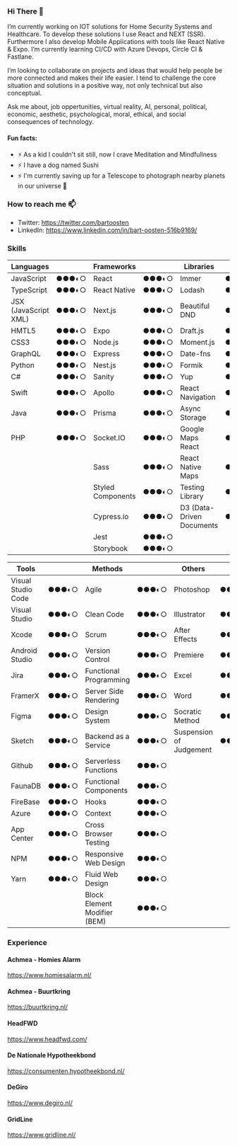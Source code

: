 ### Hi There 👋

I’m currently working on IOT solutions for Home Security Systems and Healthcare. To develop these solutions I use React and NEXT (SSR). Furthermore I also develop Mobile Applications with tools like React Native & Expo. I’m currently learning CI/CD with Azure Devops, Circle CI & Fastlane.

I’m looking to collaborate on projects and ideas that would help people be more connected and makes their life easier. I tend to challenge the core situation and solutions in a positive way, not only technical but also conceptual.

Ask me about, job oppertunities, virtual reality, AI, personal, political, economic, aesthetic, psychological, moral, ethical, and social consequences of technology.

#### Fun facts:

- ⚡ As a kid I couldn't sit still, now I crave Meditation and Mindfullness
- ⚡ I have a dog named Sushi
- ⚡ I'm currently saving up for a Telescope to photograph nearby planets in our universe 🌌

### How to reach me 📫

- Twitter: https://twitter.com/bartoosten 
- LinkedIn: https://www.linkedin.com/in/bart-oosten-516b9169/

### Skills

| Languages 	|  	| Frameworks 	|  	| Libraries 	|  	|
|-	|-	|-	|-	|-	|-	|
| JavaScript 	| ●●●◐○ 	| React 	| ●●●◐○ 	| Immer 	| ●●●◐○ 	|
| TypeScript 	| ●●●◐○ 	| React Native 	| ●●●◐○ 	| Lodash 	| ●●●◐○ 	|
| JSX (JavaScript XML) 	| ●●●◐○ 	| Next.js 	| ●●●◐○ 	| Beautiful DND 	| ●●●◐○ 	|
| HMTL5 	| ●●●◐○ 	| Expo 	| ●●●◐○ 	| Draft.js 	| ●●●◐○ 	|
| CSS3 	| ●●●◐○ 	| Node.js 	| ●●●◐○ 	| Moment.js 	| ●●●◐○ 	|
| GraphQL 	| ●●●◐○ 	| Express 	| ●●●◐○ 	| Date-fns 	| ●●●◐○ 	|
| Python 	| ●●●◐○ 	| Nest.js 	| ●●●◐○ 	| Formik 	| ●●●◐○ 	|
| C# 	| ●●●◐○ 	| Sanity 	| ●●●◐○ 	| Yup 	| ●●●◐○ 	|
| Swift 	| ●●●◐○ 	| Apollo 	| ●●●◐○ 	| React Navigation 	| ●●●◐○ 	|
| Java 	| ●●●◐○ 	| Prisma 	| ●●●◐○ 	| Async Storage 	| ●●●◐○ 	|
| PHP 	| ●●●◐○ 	| Socket.IO 	| ●●●◐○ 	| Google Maps React 	| ●●●◐○ 	|
|  	|  	| Sass 	| ●●●◐○ 	| React Native Maps 	| ●●●◐○ 	|
|  	|  	| Styled Components 	| ●●●◐○ 	| Testing Library 	| ●●●◐○ 	|
|  	|  	| Cypress.io 	| ●●●◐○ 	| D3 (Data-Driven Documents 	| ●●●◐○ 	|
|  	|  	| Jest 	| ●●●◐○ 	|  	|  	|
|  	|  	| Storybook 	| ●●●◐○ 	|  	|  	|

| Tools 	|  	| Methods 	|  	| Others 	|  	|
|-	|-	|-	|-	|-	|-	|
| Visual Studio Code 	| ●●●◐○ 	| Agile 	| ●●●◐○ 	| Photoshop 	| ●●●◐○ 	|
| Visual Studio 	| ●●●◐○ 	| Clean Code 	| ●●●◐○ 	| Illustrator 	| ●●●◐○ 	|
| Xcode 	| ●●●◐○ 	| Scrum 	| ●●●◐○ 	| After Effects 	| ●●●◐○ 	|
| Android Studio 	| ●●●◐○ 	| Version Control 	| ●●●◐○ 	| Premiere 	| ●●●◐○ 	|
| Jira 	| ●●●◐○ 	| Functional Programming 	| ●●●◐○ 	| Excel 	| ●●●◐○ 	|
| FramerX 	| ●●●◐○ 	| Server Side Rendering 	| ●●●◐○ 	| Word 	| ●●●◐○ 	|
| Figma 	| ●●●◐○ 	| Design System 	| ●●●◐○ 	| Socratic Method 	| ●●●◐○ 	|
| Sketch 	| ●●●◐○ 	| Backend as a Service 	| ●●●◐○ 	| Suspension of Judgement 	| ●●●◐○ 	|
| Github 	| ●●●◐○ 	| Serverless Functions 	| ●●●◐○ 	|  	|  	|
| FaunaDB 	| ●●●◐○ 	| Functional Components 	| ●●●◐○ 	|  	|  	|
| FireBase 	| ●●●◐○ 	| Hooks 	| ●●●◐○ 	|  	|  	|
| Azure 	| ●●●◐○ 	| Context 	| ●●●◐○ 	|  	|  	|
| App Center 	| ●●●◐○ 	| Cross Browser Testing 	| ●●●◐○ 	|  	|  	|
| NPM 	| ●●●◐○ 	| Responsive Web Design 	| ●●●◐○ 	|  	|  	|
| Yarn 	| ●●●◐○ 	| Fluid Web Design 	| ●●●◐○ 	|  	|  	|
|  	|  	| Block Element Modifier (BEM) 	| ●●●◐○ 	|  	|  	|

### Experience

#### Achmea - Homies Alarm

https://www.homiesalarm.nl/

#### Achmea - Buurtkring

https://buurtkring.nl/

#### HeadFWD

https://www.headfwd.com/

#### De Nationale Hypotheekbond

https://consumenten.hypotheekbond.nl/

#### DeGiro

https://www.degiro.nl/

#### GridLine

https://www.gridline.nl/
<!--
**bartoosten/bartoosten** is a ✨ _special_ ✨ repository because its `README.md` (this file) appears on your GitHub profile.

Here are some ideas to get you started:

- 🔭 I’m currently working on ...
- 🌱 I’m currently learning ...
- 👯 I’m looking to collaborate on ...
- 🤔 I’m looking for help with ...
- 💬 Ask me about ...
- 📫 How to reach me: ...
- 😄 Pronouns: ...
- ⚡ Fun fact: ...

- 🔭 I’m currently working on IOT solutions for Home Security Systems and Healthcare. To develop these solutions I use React and NEXT (SSR). Furthermore I also develop Mobile Applications with tools like React Native & Expo.
- 🌱 I’m currently learning CI/CD with Azure Devops, Circle CI & Fastlane.
- 👯 I’m looking to collaborate on projects and ideas that would help people be more connected and makes their life easier. I tend to challenge the core situation and solutions in a positive way, not only technical but also conceptual.
- 🤔 I’m looking for help with better understanding complex backend solutions, like Design Patterns in C#; With the purpose of getting a more complete picture of the technical landscape.
- 💬 Ask me about, job oppertunities, virtual reality, AI, personal, political, economic, aesthetic, psychological, moral, ethical, and social consequences of technology.
- 📫 How to reach me: https://twitter.com/bartoosten or https://www.linkedin.com/in/bart-oosten-516b9169/
- 😄 Pronouns: He/Him/His/Himself
- ⚡ Fun fact 1: As a kid I couldn't sit still, now I crave Meditation and Mindfullness 🧘‍♂️
- ⚡ Fun fact 2: I have a dog named Sushi 🐶 🍣
- ⚡ Fun fact 3: I have a driver license 🚗
-->
